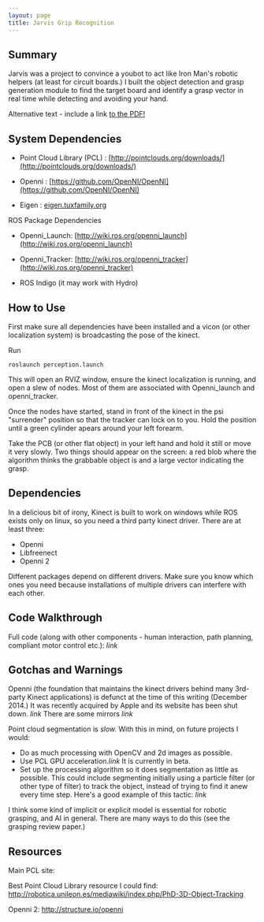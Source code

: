 ```yaml
---
layout: page
title: Jarvis Grip Recognition
---
```


Summary
------
Jarvis was a project to convince a youbot to act like Iron Man's robotic helpers (at least for circuit boards.) I built the object detection and grasp generation module to find the target board and identify a grasp vector in real time while detecting and avoiding your hand.
<object data="/pictures/projects/board_with_grasp.pdf" type="application/pdf" width="50%" height="50%">
  <p>Alternative text - include a link <a href="/pictures/projects/board_with_grasp.pdf">to the PDF!</a></p>
</object> 


System Dependencies
-------------

- Point Cloud Library (PCL) : [http://pointclouds.org/downloads/](http://pointclouds.org/downloads/)

- Openni : [https://github.com/OpenNI/OpenNI](https://github.com/OpenNI/OpenNI)

- Eigen : [eigen.tuxfamily.org](http://eigen.tuxfamily.org/index.php?title=Main_Page)

ROS Package Dependencies

- Openni_Launch: [http://wiki.ros.org/openni_launch](http://wiki.ros.org/openni_launch)

- Openni_Tracker: [http://wiki.ros.org/openni_tracker](http://wiki.ros.org/openni_tracker)

- ROS Indigo (it may work with Hydro)


How to Use
-------
First make sure all dependencies have been installed and a vicon (or other localization system) is broadcasting the pose of the kinect. 

Run

	roslaunch perception.launch


This will open an RVIZ window, ensure the kinect localization is running, and open a slew of nodes. Most of them are associated with Openni_launch and openni_tracker.

Once the nodes have started, stand in front of the kinect in the psi "surrender" position so that the tracker can lock on to you. Hold the position until a green cylinder apears around your left forearm. 

Take the PCB (or other flat object) in your left hand and hold it still or move it very slowly. Two things should appear on the screen: a red blob where the algorithm thinks the grabbable object is and a large vector indicating the grasp. 

Dependencies
-----------------

In a delicious bit of irony, Kinect is built to work on windows while ROS exists only on linux, so you need a third party kinect driver. There are at least three:
- Openni
- Libfreenect
- Openni 2

Different packages depend on different drivers. Make sure you know which ones you need because installations of multiple drivers can interfere with each other. 

Code Walkthrough
-------------------
Full code (along with other components - human interaction, path planning, compliant motor control etc.): *link*


Gotchas and Warnings
-----------
Openni (the foundation that maintains the kinect drivers behind many 3rd-party Kinect applications) is defunct at the time of this writing (December 2014.) It was recently acquired by Apple and its website has been shut down. *link* There are some mirrors *link* 

Point cloud segmentation is *slow.* With this in mind, on future projects I would:
- Do as much processing with OpenCV and 2d images as possible.
- Use PCL GPU acceleration.*link* It is currently in beta.
- Set up the processing algorithm so it does segmentation as little as possible. This could include segmenting initially using a particle filter (or other type of filter) to track the object, instead of trying to find it anew every time step. Here's a good example of this tactic: *link*

I think some kind of implicit or explicit model is essential for robotic grasping, and AI in general. There are many ways to do this (see the grasping review paper.) 
<!--
but even the machine learning grasp generation approaches assume an isolated rigid object on a surface. Think about how human's do it  
-->


Resources
-----------
Main PCL site: 

Best Point Cloud Library resource I could find: http://robotica.unileon.es/mediawiki/index.php/PhD-3D-Object-Tracking

Openni 2: http://structure.io/openni

[pcl]:http://pointclouds.org/downloads/
[openni_launch]:http://wiki.ros.org/openni_launch